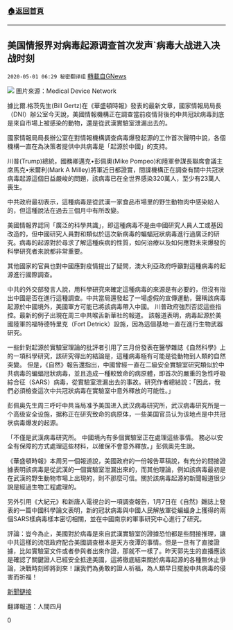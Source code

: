 ###  [:house:返回首頁](https://github.com/ourhimalayas/txt)
---

## 美国情报界对病毒起源调查首次发声`病毒大战进入决战时刻
`2020-05-01 06:29 秘密翻译组` [轉載自GNews](https://gnews.org/zh-hant/190950/)

![](https://s3.amazonaws.com/gnews-media-offload/wp-content/uploads/2020/05/01062155/1-1.png)
圖片來源：Medical Device Network

據比爾.格茨先生(Bill Gertz)在《華盛頓時報》發表的最新文章，國家情報局局長（DNI）辦公室今天說，美國情報機構正在調查當前疫情背後的中共冠狀病毒到底是來自市場上被感染的動物，還是從武漢實驗室泄漏出去的。

國家情報局局長辦公室在對情報機構調查病毒爆發起源的工作首次聲明中說，各個機構一直在為決策者提供中共病毒是「起源於中國」的支持。

川普(Trump)總統，國務卿邁克•彭佩奧(Mike Pompeo)和陸軍參謀長聯席會議主席馬克•米爾利(Mark A Milley)將軍近日都證實，間諜機構正在調查有關中共冠狀病毒起源這個日益嚴峻的問題，該病毒已在全世界感染320萬人，至少有23萬人喪生。

中共政府最初表示，這種病毒是從武漢一家食品市場里的野生動物肉中感染給人的，但這種說法在過去三個月中有所改變。

美國情報界認同「廣泛的科學共識」，即這種病毒不是由中國研究人員人工或基因改造的，但中國研究人員對和類似於這次新病毒的蝙蝠冠狀病毒進行過廣泛的研究。病毒的起源對於尋求了解這種疾病的性質，如何治療以及如何應對未來爆發的科學研究者來說都非常重要。

其他國家的官員也對中國應對疫情提出了疑問，澳大利亞政府呼籲對這種病毒的起源進行國際調查。

中共的外交部發言人說，用科學研究來確定這種病毒的來源是有必要的，但沒有指出中國是否在進行這種調查。中共當局還發起了一場虛假的宣傳運動，聲稱該病毒起源於中國境外，美國軍方可能已將該病毒帶入中國。 川普政府強烈否認這些指控。最新的例子出現在周三中共喉舌新華社的報道。 該報道表明，病毒起源於美國陸軍的福特德特里克（Fort Detrick）設施，因為這個基地一直在進行生物武器研究。

一些針對起源於實驗室理論的批評者引用了三月份發表在醫學雜誌《自然科學》上的一項科學研究，該研究得出的結論是，這種病毒極有可能是從動物到人類的自然突變。 但是，《自然》報告還指出，中國曾經一直在二級安全實驗室研究類似於中共病毒的蝙蝠冠狀病毒，並且造成一種較致命的病原體，即首次的嚴重的急性呼吸綜合征（SARS）病毒，從實驗室泄漏出去的事故。研究作者總結說：「因此，我們必須檢查這次中共冠狀病毒在實驗室中意外釋放的可能性。」

彭佩奥先生周三呼吁中共当局准予美国进入武汉病毒研究所，武汉病毒研究所是一个高级安全设施，据称正在研究致命的病原体，一些美国官员认为该地点是中共冠状病毒爆发的起源。

「不僅是武漢病毒研究所。 中國境內有多個實驗室正在處理這些事情。 務必以安全有保障的方式處理這些材料，以確保不會意外釋放。」彭佩奧先生說。

《華盛頓時報》本周另一個報道說，美國政府的一份報告草稿說，有充分的間接證據表明該病毒是從武漢的一個實驗室泄漏出來的，而其他理論，例如該病毒最初是在武漢的野生動物市場上出現的，則不那麼可信。關於該病毒起源的新聞報道很少說是經過生物工程處理的。

另外引用《大紀元》和新唐人電視台的一項調查報告，1月7日在《自然》雜誌上發表的一篇中國科學論文表明，新的冠狀病毒與中國人民解放軍從蝙蝠身上獲得的兩個SARS樣病毒樣本密切相關，並在中國南京的軍事研究中心進行了研究。

評論：豈今為止，美國對於病毒是來自武漢實驗室的證據恐怕都是些間接推理，讓中共這樣的流氓政府配合美國調查根本是天方夜潭的事情。但是一旦有了直接證據，比如實驗室文件或者參與者出來作證，那就不一樣了。昨天郭先生的直播應該是確認了關鍵證人已經安全抵達美國，這將徹底結束關於病毒起源的各種無休止爭論，決戰時刻即將到來！讓我們為勇敢的證人祈福，為人類早日擺脫中共病毒的侵害而祈福！

[新聞鏈接](https://www.washingtontimes.com/news/2020/apr/30/dni-says-coronavirus-origin-being-investigated/)

翻譯報道：人間四月

0
